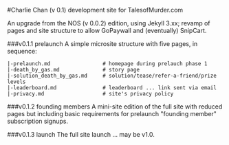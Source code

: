 #Charlie Chan (v 0.1) development site for TalesofMurder.com

An upgrade from the NOS (v 0.0.2) edition, using Jekyll 3.xx; revamp of pages and site structure to allow GoPaywall and (eventually) SnipCart.

###v0.1.1 prelaunch
A simple microsite structure with five pages, in sequence:

```
|-prelaunch.md                 # homepage during prelauch phase 1
|-death_by_gas.md              # story page
|-solution_death_by_gas.md     # solution/tease/refer-a-friend/prize levels
|-leaderboard.md               # leaderboard ... link sent via email
|-privacy.md                   # site's privacy policy
```

###v0.1.2 founding members
A mini-site edition of the full site with reduced pages but including basic requirements for prelaunch "founding member" subscription signups.

###v0.1.3 launch
The full site launch ... may be v1.0.


<!--##Repo Structure
(to be revised ...)

 The site is a standard Jekyll (cmdln: jekyll new [sitename]) set up with standard folders and files. Outline below:

```
NOS/
|--.gitignore 						#
|--_config.yml 						# Jekyll config
|--feed.xml 						# RSS feed
|--Gruntfile.js 					#
|--package.json 					#
|--README.md 						#
|--about.md 						#
|--index.html 						# homepage html
|--.sass-cache 						#
|--_assets/ 						#
|	|--img/ 						# images
|	|--js/ 							# javascript/coffeescript
|	|--sass/ 						# sass & partials
|		|-- ... 					#
|
|--_includes/ 						# includes folder
|	|--head.html 					# DOM head: <!DOCTYPE--</head>
|	|--header.html 					# masthead: logo, nav
|	|--footer.html 					# footer
|
|--_layouts/						# layouts folder
|	|--default.html 				# header banner/blank body container/footer
|	|--page.hmtl 					# goes in body container
|	|--post.html 					# individual posts
|	|--
|
|--_posts/							# posts folder
|--_site/ 							# site folder...uploaded to production repo
|--css/ 							# temp css folder
|--node_modules/ 					#








```


##CSS/SCSS Folder Structure

```
sass/
|--main.scss
|--partials/					# ALL SUB-FILES
|	|--base/						# BOILERPLATE
|		|-- _reset.scss 			# browser reset
|		|-- _base.scss 				# base settings for mobile or simple browsers
|		|-- _fonts.scss 			# font imports
|		|-- _variables.scss 		# variables
|		...
|
|	|--layout/ 						# STYLING & STRUCTURE
|		|-- _grid.scss 				# grid components ... also see v/b/_neat.scss
|		|-- _header.scss 			# header
|		|-- _main.scss 				# main section (for Page variations)
|		|-- _footer.scss 			# footer
|		|-- _sidebar.scss 			# sidebars
|		|-- _forms.scss 			# forms
|		|-- _typography.scss 		# typography
|		|-- _buttons.scss 			# buttons
|		...
|
|	|--modules/ 					# DISCRETE PAGE COMPONENTS
|		|-- _shortstory.scss 		# overall story box
|		|-- _storymeta.scss 		# story meta box
|		...
|
|	|--utils/ 						# HELPERS & ADD-ONS
|		|-- _functions.scss 		# functions
|		|-- _mixins.scss 			# mixins
|		|-- _helpers.scss 			# helpers
|		...
|
|	|--vendor/ 						# VENDOR SCSS ... NOT TO BE EDITED!!
|		|--bourbon/
|			|-- _bourbon.scss 		# bourbon mixins
|			|-- _neat.scss 			# grid mixins
|			|-- _bitters.scss 		# style scaffold & variables ... overridden by own above!
|			|-- _refills.scss 		# styles for prepackaged patterns
|		|--wgpopup/
|			|-- _wgpopup.scss 		# modified popup from LeadPages
|		...
|
``` -->








